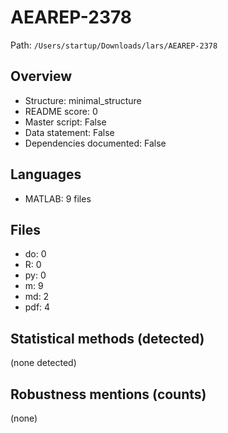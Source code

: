 # AEAREP-2378

Path: `/Users/startup/Downloads/lars/AEAREP-2378`

## Overview
- Structure: minimal_structure
- README score: 0
- Master script: False
- Data statement: False
- Dependencies documented: False

## Languages
- MATLAB: 9 files

## Files
- do: 0
- R: 0
- py: 0
- m: 9
- md: 2
- pdf: 4

## Statistical methods (detected)
(none detected)

## Robustness mentions (counts)
(none)